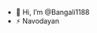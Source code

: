 - 👋 Hi, I’m @Bangali1188
- ⚡ Navodayan

<!---
Bangali1188/Bangali1188 is a ✨ special ✨ repository because its `README.md` (this file) appears on your GitHub profile.
You can click the Preview link to take a look at your changes.
--->
